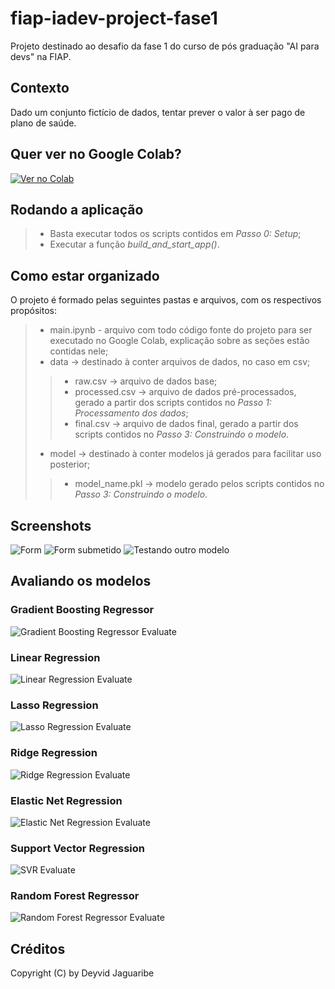 # fiap-iadev-project-fase1
Projeto destinado ao desafio da fase 1 do curso de pós graduação "AI para devs" na FIAP.

## Contexto
Dado um conjunto fictício de dados, tentar prever o valor à ser pago de plano de saúde.

## Quer ver no Google Colab?
[![Ver no Colab](https://colab.research.google.com/assets/colab-badge.svg)](https://colab.research.google.com/drive/1gdghr-bwtZNTSLGELOeBupvb-38L8kjk?usp=sharing)

## Rodando a aplicação
> - Basta executar todos os scripts contidos em *Passo 0: Setup*;
> - Executar a função *build_and_start_app()*.

## Como estar organizado
O projeto é formado pelas seguintes pastas e arquivos, com os respectivos propósitos:
> - main.ipynb - arquivo com todo código fonte do projeto para ser executado no Google Colab, explicação sobre as seções estão contidas nele;
> - data -> destinado à conter arquivos de dados, no caso em csv;
>> - raw.csv -> arquivo de dados base;
>> - processed.csv -> arquivo de dados pré-processados, gerado a partir dos scripts contidos no *Passo 1: Processamento dos dados*;
>> - final.csv -> arquivo de dados final, gerado a partir dos scripts contidos no *Passo 3: Construindo o modelo*.
> - model -> destinado à conter modelos já gerados para facilitar uso posterior;
>> - model_name.pkl -> modelo gerado pelos scripts contidos no *Passo 3: Construindo o modelo*.

## Screenshots
![Form](./img/screenshot_1.PNG)
![Form submetido](./img/screenshot_2.PNG)
![Testando outro modelo](./img/screenshot_3.PNG)

## Avaliando os modelos

### Gradient Boosting Regressor
![Gradient Boosting Regressor Evaluate](./img/gradient_boosting_regressor_evaluate.PNG)
### Linear Regression
![Linear Regression Evaluate](./img/linear_regression_evaluate.PNG)
### Lasso Regression
![Lasso Regression Evaluate](./img/lasso_regression_evaluate.PNG)
### Ridge Regression
![Ridge Regression Evaluate](./img/ridge_regression_evaluate.PNG)
### Elastic Net Regression
![Elastic Net Regression Evaluate](./img/elastic_net_regression_evaluate.PNG)
### Support Vector Regression
![SVR Evaluate](./img/svr_evaluate.PNG)
### Random Forest Regressor
![Random Forest Regressor Evaluate](./img/random_forest_regressor_evaluate.PNG)

## Créditos
Copyright (C) by Deyvid Jaguaribe
